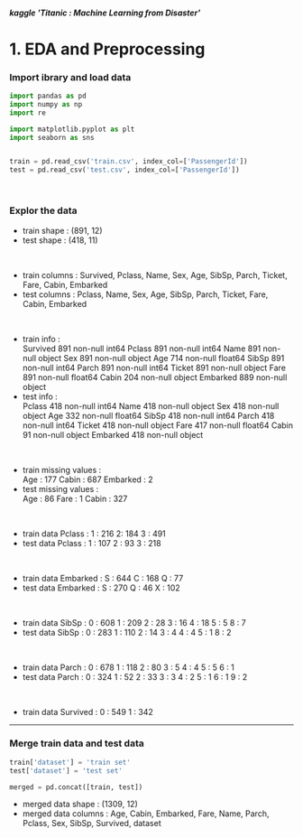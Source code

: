 ##### kaggle 'Titanic : Machine Learning from Disaster'

# 1. EDA and Preprocessing

### Import ibrary and load data


```python
import pandas as pd
import numpy as np
import re

import matplotlib.pyplot as plt
import seaborn as sns


train = pd.read_csv('train.csv', index_col=['PassengerId'])
test = pd.read_csv('test.csv', index_col=['PassengerId'])
```

<br>

### Explor the data

* train shape : (891, 12)
* test shape : (418, 11)

<br>

* train columns : Survived, Pclass, Name, Sex, Age, SibSp, Parch, Ticket, Fare, Cabin, Embarked
* test columns : Pclass, Name, Sex, Age, SibSp, Parch, Ticket, Fare, Cabin, Embarked

<br>

* train info : <br>
Survived    891 non-null int64
Pclass      891 non-null int64
Name        891 non-null object
Sex         891 non-null object
Age         714 non-null float64
SibSp       891 non-null int64
Parch       891 non-null int64
Ticket      891 non-null object
Fare        891 non-null float64
Cabin       204 non-null object
Embarked    889 non-null object
* test info : <br>
Pclass      418 non-null int64
Name        418 non-null object
Sex         418 non-null object
Age         332 non-null float64
SibSp       418 non-null int64
Parch       418 non-null int64
Ticket      418 non-null object
Fare        417 non-null float64
Cabin       91 non-null object
Embarked    418 non-null object

<br>

* train missing values : <br>
Age : 177
Cabin : 687
Embarked : 2
* test missing values : <br>
Age : 86
Fare : 1
Cabin : 327

<br>

* train data Pclass :
1 : 216
2: 184
3 : 491
* test data Pclass :
1 : 107
2 : 93
3 : 218

<br>

* train data Embarked :
S : 644
C : 168
Q : 77
* test data Embarked :
S : 270
Q : 46
X : 102

<br>

* train data SibSp :
0 : 608
1 : 209
2 : 28
3 : 16
4 : 18
5 : 5
8 : 7
* test data SibSp :
0 : 283
1 : 110
2 : 14
3 : 4
4 : 4
5 : 1
8 : 2

<br>

* train data Parch :
0 : 678
1 : 118
2 : 80
3 : 5
4 : 4
5 : 5
6 : 1
* test data Parch :
0 : 324
1 : 52
2 : 33
3 : 3
4 : 2
5 : 1
6 : 1
9 : 2

<br>

* train data Survived :
0 : 549
1 : 342

---

### Merge train data and test data

```python
train['dataset'] = 'train set'
test['dataset'] = 'test set'

merged = pd.concat([train, test])
```

* merged data shape : (1309, 12)
* merged data columns : Age, Cabin, Embarked, Fare, Name, Parch, Pclass, Sex, SibSp, Survived, dataset
